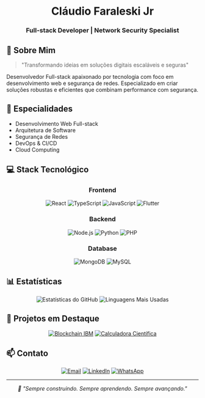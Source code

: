<div align="center">
  <h1>Cláudio Faraleski Jr </h1>
  <h3>Full-stack Developer | Network Security Specialist</h3>
</div>

## 👋 Sobre Mim

> "Transformando ideias em soluções digitais escaláveis e seguras"

Desenvolvedor Full-stack apaixonado por tecnologia com foco em desenvolvimento web e segurança de redes. Especializado em criar soluções robustas e eficientes que combinam performance com segurança.

## 🎯 Especialidades

- Desenvolvimento Web Full-stack
- Arquitetura de Software
- Segurança de Redes
- DevOps & CI/CD
- Cloud Computing

## 💻 Stack Tecnológico

<div align="center">

### Frontend
![React](https://img.shields.io/badge/React-61DAFB?style=flat-square&logo=react&logoColor=black)
![TypeScript](https://img.shields.io/badge/TypeScript-3178C6?style=flat-square&logo=typescript&logoColor=white)
![JavaScript](https://img.shields.io/badge/JavaScript-F7DF1E?style=flat-square&logo=javascript&logoColor=black)
![Flutter](https://img.shields.io/badge/Flutter-02569B?style=flat-square&logo=flutter&logoColor=white)

### Backend
![Node.js](https://img.shields.io/badge/Node.js-339933?style=flat-square&logo=node.js&logoColor=white)
![Python](https://img.shields.io/badge/Python-3776AB?style=flat-square&logo=python&logoColor=white)
![PHP](https://img.shields.io/badge/PHP-777BB4?style=flat-square&logo=php&logoColor=white)

### Database
![MongoDB](https://img.shields.io/badge/MongoDB-47A248?style=flat-square&logo=mongodb&logoColor=white)
![MySQL](https://img.shields.io/badge/MySQL-4479A1?style=flat-square&logo=mysql&logoColor=white)

</div>

## 📊 Estatísticas

<div align="center">

![Estatísticas do GitHub](https://github-readme-stats.vercel.app/api?username=claudiofaraleski&show_icons=true&theme=dracula)
![Linguagens Mais Usadas](https://github-readme-stats.vercel.app/api/top-langs/?username=claudiofaraleski&layout=compact&theme=dracula)

</div>

## 🌟 Projetos em Destaque

<div align="center">

[![Blockchain IBM](https://github-readme-stats.vercel.app/api/pin/?username=ClaudioFaraleski&repo=Projeto-Rede-Blockchain-Ibm&theme=dracula)](https://github.com/ClaudioFaraleski/Projeto-Rede-Blockchain-Ibm)
[![Calculadora Científica](https://github-readme-stats.vercel.app/api/pin/?username=ClaudioFaraleski&repo=csharpc-Calculadora_Cientifica&theme=dracula)](https://github.com/ClaudioFaraleski/csharpc-Calculadora_Cientifica)

</div>

## 📫 Contato

<div align="center">

[![Email](https://img.shields.io/badge/Email-0078D4?style=for-the-badge&logo=microsoft-outlook&logoColor=white)](mailto:claudio.faraleski@outlook.com)
[![LinkedIn](https://img.shields.io/badge/LinkedIn-0A66C2?style=for-the-badge&logo=linkedin&logoColor=white)](https://www.linkedin.com/in/claudiofaraleski/)
[![WhatsApp](https://img.shields.io/badge/WhatsApp-25D366?style=for-the-badge&logo=whatsapp&logoColor=white)](https://wa.me/)

</div>

---

<div align="center">
  <i>🎯 "Sempre construindo. Sempre aprendendo. Sempre avançando."</i>
</div>

